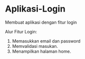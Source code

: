# Aplikasi-Login
Membuat aplikasi dengan fitur login

Alur Fitur Login:
1. Memasukkan email dan password
2. Memvalidasi masukan.
3. Menampilkan halaman home.
